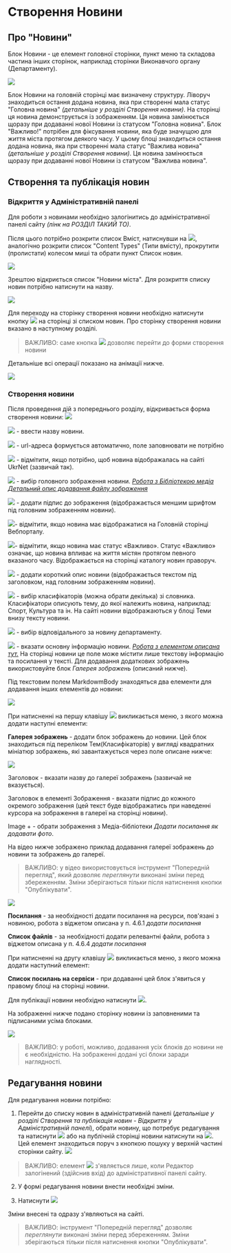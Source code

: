 # Створення Новини

##  Про "Новини"
Блок Новини - це елемент головної сторінки, пункт меню та складова частина інших сторінок, наприклад сторінки Виконавчого органу (Департаменту).

![](assets/media/image165.png)

Блок Новини на головній сторінці має визначену структуру. Ліворуч знаходиться остання додана новина, яка при створенні мала статус "Головна новина" *(детальніше у розділі Створення новини)*. На сторінці ця новина демонструється із зображенням. Ця новина замінюється щоразу при додаванні нової Новини із статусом "Головна новина". Блок "Важливо!" потрібен для фіксування новини, яка буде значущою для життя міста протягом деякого часу. У цьому блоці знаходиться остання додана новина, яка при створенні мала статус "Важлива новина" *(детальніше у розділі Створення новини)*. Ця новина замінюється щоразу при додаванні нової Новини із статусом "Важлива новина".

##  Створення та публікація новин

### Відкриття у Адміністративній панелі

Для роботи з новинами необхідно залогінитись до адміністративної панелі сайту *(лінк на РОЗДІЛ ТАКИЙ ТО)*. 

Після цього потрібно розкрити список Вміст, натиснувши на ![](assets/media/image168.png), аналогічно розкрити список "Content Types" (Типи вмісту), прокрутити (пролистати) колесом миші та обрати пункт Список новин.

![](assets/media/image167.png)

Зрештою відкриється список "Новини міста". Для розкриття списку новин потрібно натиснути на назву.

![](assets/media/image169.png)

Для переходу на сторінку створення новини необхідно натиснути кнопку
![](assets/media/image75.png) на сторінці зі списком новин. Про сторінку створення новини вказано в наступному розділі.

>ВАЖЛИВО: саме кнопка ![](assets/media/image75.png) дозволяє перейти до форми створення новини

Детальніше всі операції показано на анімації нижче.

![](assets/media/image166.gif)


### Створення новини

Після проведення дій з попереднього розділу, відкривається форма створення новини:
![](assets/media/image170.png)

![](assets/media/image69.png) - ввести назву новини.

![](assets/media/image76.png) - url-адреса формується автоматично, поле заповнювати не потрібно

![](assets/media/image172.png) - відмітити, якщо потрібно, щоб новина відображалась на сайті UkrNet (зазвичай так).

![](assets/media/image171.png) - вибір головного зображення новини.
*[Робота з Бібліотекою медіа](https://docs.vmr.gov.ua/ContentEditors/ContentEditor_Manual/#-_1)*
*[Детальний опис додавання файлу зображення](https://docs.vmr.gov.ua/ContentEditors/ContentEditor_Manual/#image)*

![](assets/media/image78.png) - додати підпис до зображення (відображається меншим шрифтом під головним зображенням новини).

![](assets/media/image79.png)- відмітити, якщо новина має
відображатися на Головній сторінці Вебпорталу.

![](assets/media/image80.png)- відмітити, якщо новина має статус
«Важливо». Статус «Важливо» означає, що новина впливає на життя містян
протягом певного вказаного часу. Відображається на сторінці каталогу
новин праворуч.

![](assets/media/image173.png) - додати короткий опис новини (відображається текстом під заголовком, над головним зображенням новини). 

![](assets/media/image174.png) - вибір класифікаторів (можна обрати декілька) зі словника. Класифікатори описують тему, до якої належить новина, наприклад: Спорт, Культура та ін. На сайті новини відображаються у блоці Теми внизу тексту новини.

![](assets/media/image83.png) - вибір відповідального за новину департаменту.

![](assets/media/image175.png) - вказати основну інформацію новини. *[Робота з елементом описана тут.](https://docs.vmr.gov.ua/ContentEditors/ContentEditor_Manual/#_6)* На сторінці новини це поле може містити лише текстову інформацію та посилання у тексті. Для додавання додаткових зображень використовуйте блок *Галерея зображень* (описаний нижче).
 
Під текстовим полем MarkdowmBody знаходяться два елементи для додавання інших елементів до новини:

![](assets/media/image176.png)

При натисненні на першу клавішу ![](assets/media/image177.png) викликається меню, з якого можна додати наступні елементи:

**Галерея зображень** - додати блок зображень до новини. Цей блок знаходиться під переліком Тем(Класифікаторів) у вигляді квадратних мініатюр зображень, які завантажується через поле описане нижче:

![](assets/media/image84.png)

Заголовок - вказати назву до галереї зображень (зазвичай не вказується).

Заголовок в елементі Зображення - вказати підпис до кожного окремого зображення (цей текст буде відображатись при наведенні курсора на зображення в галереї на сторінці новини).

Image + - обрати зображення з Медіа-бібліотеки *Додати посилання як додавати фото*.

На відео нижче зображено приклад додавання галереї зображень до новини та зображень до галереї.

>ВАЖЛИВО: у відео використовується інструмент "Попередній перегляд", який дозволяє *переглянути* виконані зміни перед збереженням. Зміни зберігаються *тільки* після натиснення кнопки "Опублікувати".

![](assets/media/image178.gif)

**Посилання** - за необхідності додати посилання на ресурси, пов'язані з
новиною, робота з віджетом описана у п. 4.6.1 *додати посилання*

**Список файлів** - за необхідності додати релевантні файли, робота з
віджетом описана у п. 4.6.4 *додати посилання*

При натисненні на другу клавішу ![](assets/media/image179.png) викликається меню, з якого можна додати наступний елемент:

**Список посилань на сервіси** - при додаванні цей блок з'явиться у правому блоці на сторінці новини.

Для публікації новини необхідно натиснути ![](assets/media/image85.png).

На зображенні нижче подано сторінку новини із заповненими та підписаними усіма блоками. 

![](assets/media/image180.png)

>ВАЖЛИВО: у роботі, можливо, додавання усіх блоків до новини не є необхідністю. На зображенні додані усі блоки заради наглядності.

##  Редагування новини

Для редагування новини потрібно:

1.  Перейти до списку новин в адміністративній панелі (*детальніше у розділі Створення та публікація новин - Відкриття у Адміністративній панелі*), обрати новину, що потребує редагування та натиснути ![](assets/media/image181.png) або на публічній сторінці новини натиснути на ![](assets/media/image2.png). Цей елемент знаходиться поруч з кнопкою пошуку у верхній частині сторінки сайту. ![](assets/media/image182.png)
>ВАЖЛИВО: елемент ![](assets/media/image2.png) з'являється лише, коли Редактор залогінений (здійснив вхід) до адміністративної панелі сайту.

2.  У формі редагування новини внести необхідні зміни.

3.  Натиснути ![](assets/media/image85.png)

Зміни внесені та одразу з'являються на сайті.

>ВАЖЛИВО: інструмент "Попередній перегляд" дозволяє *переглянути* виконані зміни перед збереженням. Зміни зберігаються *тільки* після натиснення кнопки "Опублікувати".